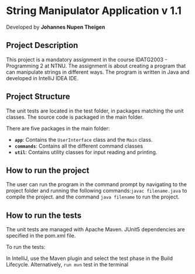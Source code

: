# String Manipulator Application v 1.1

Developed by **Johannes Nupen Theigen**

## Project Description

This project is a mandatory assignment
in the course IDATG2003 - Programming 2 at NTNU. The
assignment is about creating a program that can manipulate
strings in different ways. The program is written in Java
and developed in IntelliJ IDEA IDE. 

## Project Structure
The unit tests are located in the test folder, in  packages matching the unit classes.
The source code is packaged in the main folder.

There are five packages in the main folder:

- **`app`**: Contains the `UserInterface` class and the `Main` class.
- **`commands`**: Contains all the different command classes
- **`util`**: Contains utility classes for input reading and printing.

## How to run the project
The user can run the program
in the command prompt by navigating to the project folder and
running the following commands:`javac filename.java` to compile the project.
and the command `java filename` to run the project.

## How to run the tests
The unit tests are managed with Apache Maven.
JUnit5 dependencies are specified in the pom.xml file.

To run the tests:

In IntelliJ, use the Maven plugin and select the test phase in the Build Lifecycle.
Alternatively, `run mvn` test in the terminal